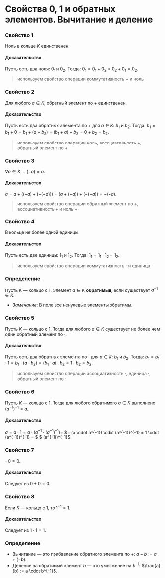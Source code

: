 # Свойства 0, 1 и обратных элементов. Вычитание и деление
### **Свойство 1**

Ноль в кольце $K$ единственен.

#### **Доказательство**

Пусть есть два ноля: $0_1$ и $0_2$. Тогда:
$0_1 = 0_1 + 0_2 = 0_2 + 0_1 = 0_2$.

> используем свойство операции коммутативность $+$ и ноль

### **Свойство 2**

Для любого $a \in K$, обратный элемент по $+$ единственен.

#### **Доказательство**

Пусть есть два обратных элемента по $+$ для $a \in K$: $b_1$ и $b_2$. Тогда:
$b_1 = b_1 + 0 = b_1 + (a + b_2) = (b_1 + a) + b_2 = 0 + b_2 = b_2$.

> используем свойство операции ноль, ассоциативность $+$, обратный элемент по $+$

### **Свойство 3**

$\forall a \in K \; -(-a) = a$.

#### **Доказательство**

$a = a + ((-a) + (-(-a))) = (a + (-a)) + (-(-a)) = -(-a)$.

> используем свойство операции обратный элемент по $+$, ассоциативность $+$ и ноль $+$

### **Свойство 4**

В кольце не более одной единицы.

#### **Доказательство**

Пусть есть две единицы: $1_1$ и $1_2$. Тогда:
$1_1 = 1_1 \cdot 1_2 = 1_2$.

> используем свойство операции коммутативность $\cdot$ и единица $\cdot$

### **Определение**

Пусть $K$ — кольцо с $1$. Элемент $a \in K$ **обратимый**, если существует $a^{-1} \in K$.

- *Замечание*: В поле все ненулевые элементы обратимы.

### **Свойство 5**

Пусть $K$ — кольцо с $1$. Тогда для любого $a \in K$ существует не более чем один обратный элемент по $\cdot$.

#### **Доказательство**

Пусть есть два обратных элемента по $\cdot$ для $a \in K$: $b_1$ и $b_2$. Тогда:
$b_1 = b_1 \cdot 1 = b_1 \cdot (a \cdot b_2) = (b_1 \cdot a) \cdot b_2 = 1 \cdot b_2 = b_2$.

> используем свойство операции ассоциативность $\cdot$, единица $\cdot$, обратный элемент по $\cdot$

### **Свойство 6**

Пусть $K$ — кольцо с $1$. Тогда для любого обратимого $a \in K$ выполнено $(a^{-1})^{-1} = a$.

#### **Доказательство**

$a = a \cdot 1 = a \cdot (a^{-1} \cdot (a^{-1})^{-1}) =$
$= (a \cdot a^{-1}) \cdot (a^{-1})^{-1} = 1 \cdot (a^{-1})^{-1} = $
$ (a^{-1})^{-1}$.

### **Свойство 7**

$-0 = 0$.

#### **Доказательство**

Следует из $0 + 0 = 0$.

### **Свойство 8**

Если $K$ — кольцо с $1$, то $1^{-1} = 1$.

#### **Доказательство**

Следует из $1 \cdot 1 = 1$.

### **Определение**

- Вычитание — это прибавление обратного элемента по $+$:
  $a - b := a + (-b)$.
- Деление на обратимый элемент $b$ — это умножение на $b^{-1}$:
  $\frac{a}{b} := a \cdot b^{-1}$.
